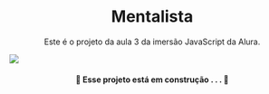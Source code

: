<h1 align="center">Mentalista</h1>

<p align="center">Este é o projeto da aula 3 da imersão JavaScript da Alura.</p>

<img src="https://user-images.githubusercontent.com/92443688/157904788-9417e407-8a68-4c6c-889b-22004a743d43.jpg">
<h4 align="center">🚧  Esse projeto está em construção . . .  🚧 </h4>

